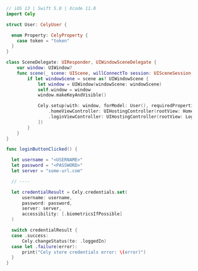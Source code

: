 <!--

https://developer.apple.com/documentation/security/keychain_services/keychain_items/restricting_keychain_item_accessibility
https://developer.apple.com/documentation/localauthentication/accessing_keychain_items_with_face_id_or_touch_id
https://developer.apple.com/documentation/localauthentication/logging_a_user_into_your_app_with_face_id_or_touch_id


Read wants to learn:

- settings toggle for `enable FaceID`
  - turned on "we get credentials and resave with faceId flag"
  - turned off "we get credentials and resave without faceId flag"
- This is for more secure apps (bank apps, enterprise app)
- handle splash screen
- Add FaceID Authentication (with allowableReuseDuration)
  - Require FaceID authentication every time
- adding plist key
> In any project that uses biometrics, include the NSFaceIDUsageDescription key in your app’s Info.plist file.


Questions that I have:

- add faceID after the fact: what happens in keychain?
- where in the API should a "with FaceID" flag exist?

TODO:
  - research existing faceID/Touch ID apps
  - setup test login view controller
  - add faceID support
  - test it out
  -

-->

<!--
In this section:
- I want to high level setup
- Mention plist
- FaceID/Touch ID is not supported with Cely's default loginViewController
-->

<!--

Flow:
  - App Loads
  - Scans for FaceID/TouchID
    - found: fill in textfields & clicks login button
    - not found: screen loads as usual
-->

```swift
// iOS 13 | Swift 5.0 | Xcode 11.0
import Cely

struct User: CelyUser {

  enum Property: CelyProperty {
    case token = "token"
  }
}

class SceneDelegate: UIResponder, UIWindowSceneDelegate {
    var window: UIWindow?
    func scene(_ scene: UIScene, willConnectTo session: UISceneSession, options connectionOptions: UIScene.ConnectionOptions) {
        if let windowScene = scene as? UIWindowScene {
            let window = UIWindow(windowScene: windowScene)
            self.window = window
            window.makeKeyAndVisible()

            Cely.setup(with: window, forModel: User(), requiredProperties: [.token], withOptions: [
                .homeViewController: UIHostingController(rootView: HomeContentView()),
                .loginViewController: UIHostingController(rootView: LoginContentView())
            ])
        }
    }
}
```

```swift
func loginButtonClicked() {

  let username = "<USERNAME>"
  let password = "<PASSWORD>"
  let server = "some-url.com"

  // ----

  let credentialResult = Cely.credentials.set(
      username: username,
      password: password,
      server: server,
      accessibility: [.biometricsIfPossible]
  )

  switch credentialResult {
  case .success:
      Cely.changeStatus(to: .loggedIn)
  case let .failure(error):
      print("Cely store credentials error: \(error)")
  }
}
```

